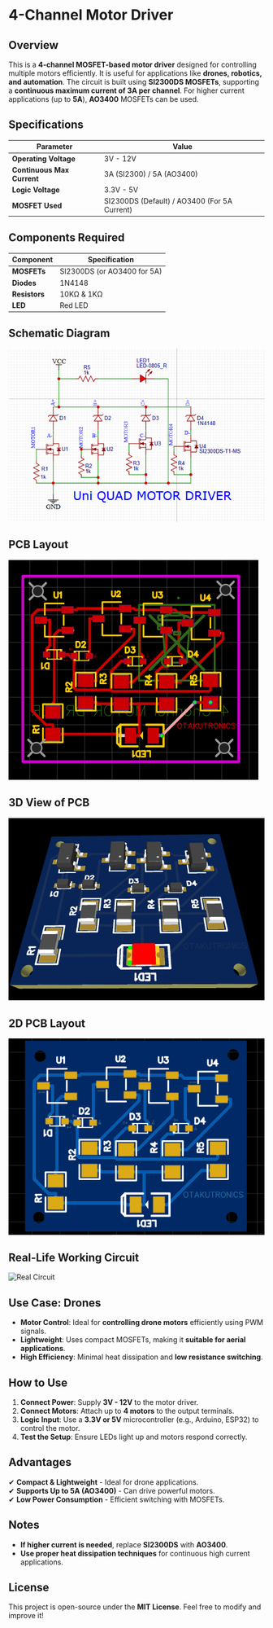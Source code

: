 # 4-Channel Motor Driver

## Overview
This is a **4-channel MOSFET-based motor driver** designed for controlling multiple motors efficiently. It is useful for applications like **drones, robotics, and automation**. The circuit is built using **SI2300DS MOSFETs**, supporting a **continuous maximum current of 3A per channel**. For higher current applications (up to **5A**), **AO3400** MOSFETs can be used.

## Specifications
| Parameter | Value |
|-----------|-------|
| **Operating Voltage** | 3V - 12V |
| **Continuous Max Current** | 3A (SI2300) / 5A (AO3400) |
| **Logic Voltage** | 3.3V - 5V |
| **MOSFET Used** | SI2300DS (Default) / AO3400 (For 5A Current) |

## Components Required
| Component | Specification |
|-----------|--------------|
| **MOSFETs** | SI2300DS (or AO3400 for 5A) |
| **Diodes** | 1N4148 |
| **Resistors** | 10KΩ & 1KΩ |
| **LED** | Red LED |

## Schematic Diagram
![Schematic](https://github.com/im-Fatima/4_Channel_Motor_Driver/blob/main/Motor_Driver_Schematic.png)

## PCB Layout
![Layout](https://github.com/im-Fatima/4_Channel_Motor_Driver/blob/main/Motor_Driver_Layout.png)

## 3D View of PCB
![3D View](https://github.com/im-Fatima/4_Channel_Motor_Driver/blob/main/Motor_Driver_3D_View.png)

## 2D PCB Layout
![2D View](https://github.com/im-Fatima/4_Channel_Motor_Driver/blob/main/Motor_Driver_2D_View.png)

## Real-Life Working Circuit
![Real Circuit](https://raw.githubusercontent.com/username/repository/main/real_life_circuit.png)

## Use Case: Drones
- **Motor Control**: Ideal for **controlling drone motors** efficiently using PWM signals.
- **Lightweight**: Uses compact MOSFETs, making it **suitable for aerial applications**.
- **High Efficiency**: Minimal heat dissipation and **low resistance switching**.


## How to Use
1. **Connect Power**: Supply **3V - 12V** to the motor driver.
2. **Connect Motors**: Attach up to **4 motors** to the output terminals.
3. **Logic Input**: Use a **3.3V or 5V** microcontroller (e.g., Arduino, ESP32) to control the motor.
5. **Test the Setup**: Ensure LEDs light up and motors respond correctly.




## Advantages
✔ **Compact & Lightweight** - Ideal for drone applications.  
✔ **Supports Up to 5A (AO3400)** - Can drive powerful motors.  
✔ **Low Power Consumption** - Efficient switching with MOSFETs.  

## Notes
- **If higher current is needed**, replace **SI2300DS** with **AO3400**.
- **Use proper heat dissipation techniques** for continuous high current applications.

## License
This project is open-source under the **MIT License**. Feel free to modify and improve it!

